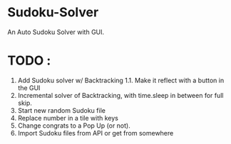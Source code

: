 # Sudoku-Solver
An Auto Sudoku Solver with GUI.


# TODO :

1. Add Sudoku solver w/ Backtracking
    1.1. Make it reflect with a button in the GUI 
2. Incremental solver of Backtracking, with time.sleep in between for full skip.
3. Start new random Sudoku file
4. Replace number in a tile with keys
5. Change congrats to a Pop Up (or not).
6. Import Sudoku files from API or get from somewhere